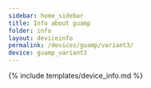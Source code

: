 ```yaml
---
sidebar: home_sidebar
title: Info about guamp
folder: info
layout: deviceinfo
permalink: /devices/guamp/variant3/
device: guamp_variant3
---
```

{% include templates/device_info.md %}
